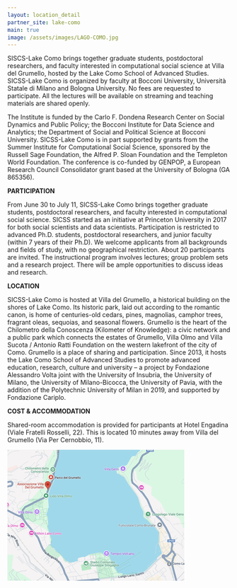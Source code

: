 ```yaml
---
layout: location_detail
partner_site: lake-como
main: true
image: /assets/images/LAGO-COMO.jpg
---
```


[//]: # (ORGANIZERS: Update the info to match your location. Add a site image to /assets/images/ and update the placeholder URL above to match it. See _data/2025/Lake Como for yml files that control the header content, location info on general sites page, people lists, and sidebar.)

SISCS-Lake Como brings together graduate students, postdoctoral researchers, and faculty interested in computational social science at Villa del Grumello, hosted by the Lake Como School of Advanced Studies. SICSS-Lake Como is organized by faculty at Bocconi University, Università Statale di Milano and Bologna University. No fees are requested to participate. All the lectures will be available on streaming and teaching materials are shared openly.

The Institute is funded by the Carlo F. Dondena Research Center on Social Dynamics and Public Policy; the Bocconi Institute for Data Science and Analytics; the Department of Social and Political Science at Bocconi University. SICSS-Lake Como is in part supported by grants from the Summer Institute for Computational Social Science, sponsored by the Russell Sage Foundation, the Alfred P. Sloan Foundation and the Templeton World Foundation. The conference is co-funded by GENPOP, a European Research Council Consolidator grant based at the University of Bologna (GA 865356).



**PARTICIPATION**

From June 30 to July 11, SICSS-Lake Como brings together graduate students, postdoctoral researchers, and faculty interested in computational social science. SICSS started as an initiative at Princeton University in 2017 for both social scientists and data scientists. Participation is restricted to advanced Ph.D. students, postdoctoral researchers, and junior faculty (within 7 years of their Ph.D). We welcome applicants from all backgrounds and fields of study, with no geographical restriction. About 20 participants are invited. The instructional program involves lectures; group problem sets and a research project. There will be ample opportunities to discuss ideas and research.


**LOCATION**

SICSS-Lake Como is hosted at Villa del Grumello, a historical building on the shores of Lake Como. Its historic park, laid out according to the romantic canon, is home of centuries-old cedars, pines, magnolias, camphor trees, fragrant oleas, sequoias, and seasonal flowers. Grumello is the heart of the Chilometro della Conoscenza (Kilometer of Knowledge): a civic network and a public park which connects the estates of Grumello, Villa Olmo and Villa Sucota / Antonio Ratti Foundation on the western lakefront of the city of Como. Grumello is a place of sharing and participation. Since 2013, it hosts the Lake Como School of Advanced Studies to promote advanced education, research, culture and university – a project by Fondazione Alessandro Volta joint with the University of Insubria, the University of Milano, the University of Milano-Bicocca, the University of Pavia, with the addition of the Polytechnic University of Milan in 2019, and supported by Fondazione Cariplo.


**COST & ACCOMMODATION**

Shared-room accommodation is provided for participants at Hotel Engadina (Viale Fratelli Rosselli, 22). This is located 10 minutes away from Villa del Grumello (Via Per Cernobbio, 11).

![Alt text](/assets/images/Villa_del_Grumello-2.png)


[//]: # (ORGANIZERS: feel free to add a link to your application materials or your SICSS apply page above.)
